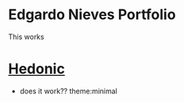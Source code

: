 # Edgardo Nieves Portfolio
This works
# [Hedonic](https://github.com/egnieves/egnieves.github.io)
* does it work??
theme:minimal